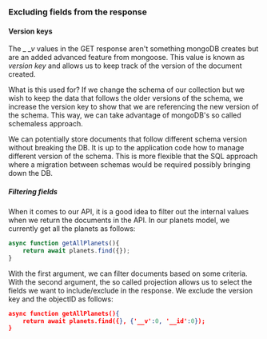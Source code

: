 
### Excluding fields from the response 

#### Version keys

The *_ _v* values in the GET response aren't something mongoDB creates but are an added advanced feature from mongoose. This value is known as *version key* and allows us to keep track of the version of the document created.

What is this used for? If we change the schema of our collection but we wish to keep the data that follows the older versions of the schema, we increase the version key to show that we are referencing the new version of the schema. This way, we can take advantage of mongoDB's so called schemaless approach. 

We can potentially store documents that follow different schema version without breaking the DB. It is up to the application code how to manage different version of the schema. This is more flexible that the SQL approach where a migration between schemas would be required possibly bringing down the DB. 

##### Filtering fields 

When it comes to our API, it is a good idea to filter out the internal values when we return the documents in the API. In our planets model, we currently get all the planets as follows: 

```js
async function getAllPlanets(){
	return await planets.find({});
}
```

With the first argument, we can filter documents based on some criteria. With the second argument, the so called projection allows us to select the fields we want to include/exclude in the response. We exclude the version key and the objectID as follows: 

```json 
async function getAllPlanets(){
	return await planets.find({}, {'__v':0, '__id':0});
}
```

